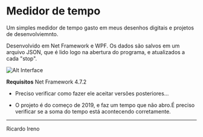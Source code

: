 # Medidor de tempo


Um simples medidor de tempo gasto em meus desenhos digitais e projetos de desenvolviemnto. 

Desenvolvido em Net Framework e WPF. Os dados são salvos em um arquivo JSON, que é lido logo na abertura do programa, e atualizados a cada "stop".


![Alt Interface](/relative/path/interface.jpg?raw=true )

**Requisitos**
Net Framework 4.7.2

+ Preciso verificar como fazer ele aceitar versões posteriores...


+ O projeto é do começo de 2019, e faz um tempo que não abro.É preciso verificar se a soma do tempo está acontecendo corretamente.

---
Ricardo Ireno

